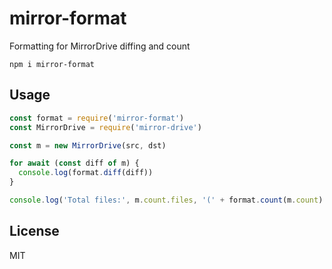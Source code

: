 # mirror-format

Formatting for MirrorDrive diffing and count

```
npm i mirror-format
```

## Usage

```js
const format = require('mirror-format')
const MirrorDrive = require('mirror-drive')

const m = new MirrorDrive(src, dst)

for await (const diff of m) {
  console.log(format.diff(diff))
}

console.log('Total files:', m.count.files, '(' + format.count(m.count) + ')')
```

## License

MIT
